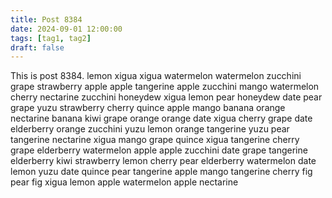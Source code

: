 ```yaml
---
title: Post 8384
date: 2024-09-01 12:00:00
tags: [tag1, tag2]
draft: false
---
```

This is post 8384.
lemon
xigua
xigua
watermelon
watermelon
zucchini
grape
strawberry
apple
apple
tangerine
apple
zucchini
mango
watermelon
cherry
nectarine
zucchini
honeydew
xigua
lemon
pear
honeydew
date
pear
grape
yuzu
strawberry
cherry
quince
apple
mango
banana
orange
nectarine
banana
kiwi
grape
orange
orange
date
xigua
cherry
grape
date
elderberry
orange
zucchini
yuzu
lemon
orange
tangerine
yuzu
pear
tangerine
nectarine
xigua
mango
grape
quince
xigua
tangerine
cherry
grape
elderberry
watermelon
apple
apple
zucchini
date
grape
tangerine
elderberry
kiwi
strawberry
lemon
cherry
pear
elderberry
watermelon
date
lemon
yuzu
date
quince
pear
tangerine
apple
mango
tangerine
cherry
fig
pear
fig
xigua
lemon
apple
watermelon
apple
nectarine
